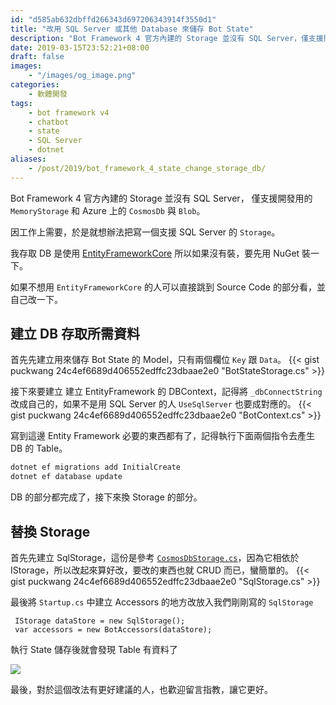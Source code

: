 ```yaml
---
id: "d585ab632dbffd266343d697206343914f3550d1"
title: "改用 SQL Server 或其他 Database 來儲存 Bot State"
description: "Bot Framework 4 官方內建的 Storage 並沒有 SQL Server，僅支援開發用的 MemoryStorage 和 Azure 上的 CosmosDb 與 Blob。"
date: 2019-03-15T23:52:21+08:00
draft: false
images:
    - "/images/og_image.png"
categories:
    - 軟體開發
tags:
    - bot framework v4
    - chatbot
    - state
    - SQL Server
    - dotnet
aliases:
    - /post/2019/bot_framework_4_state_change_storage_db/
---
```


Bot Framework 4 官方內建的 Storage 並沒有 SQL Server，
僅支援開發用的 `MemoryStorage` 和 Azure 上的 `CosmosDb` 與 `Blob`。

因工作上需要，於是就想辦法把寫一個支援 SQL Server 的 `Storage`。

<!--more-->

我存取 DB 是使用 [EntityFrameworkCore](https://www.nuget.org/packages/Microsoft.EntityFrameworkCore) 所以如果沒有裝，要先用 NuGet 裝一下。

如果不想用 `EntityFrameworkCore` 的人可以直接跳到 Source Code 的部分看，並自己改一下。

## 建立 DB 存取所需資料
首先先建立用來儲存 Bot State 的 Model，只有兩個欄位 `Key` 跟 `Data`。
{{< gist puckwang 24c4ef6689d406552edffc23dbaae2e0 "BotStateStorage.cs" >}}

接下來要建立 建立 EntityFramework 的 DBContext，記得將 `_dbConnectString` 改成自己的，如果不是用 SQL Server 的人 `UseSqlServer` 也要成對應的。
{{< gist puckwang 24c4ef6689d406552edffc23dbaae2e0 "BotContext.cs" >}}

寫到這邊 Entity Framework 必要的東西都有了，記得執行下面兩個指令去產生 DB 的 Table。
```bash
dotnet ef migrations add InitialCreate
dotnet ef database update
```

DB 的部分都完成了，接下來換 Storage 的部分。

## 替換 Storage

首先先建立 SqlStorage，這份是參考 [`CosmosDbStorage.cs`](https://github.com/Microsoft/botbuilder-dotnet/blob/master/libraries/Microsoft.Bot.Builder.Azure/CosmosDbStorage.cs)，因為它相依於 IStorage，所以改起來算好改，要改的東西也就 CRUD 而已，蠻簡單的。
{{< gist puckwang 24c4ef6689d406552edffc23dbaae2e0 "SqlStorage.cs" >}}

最後將 `Startup.cs` 中建立 Accessors 的地方改放入我們剛剛寫的 `SqlStorage` 

```
 IStorage dataStore = new SqlStorage();
 var accessors = new BotAccessors(dataStore);
``` 

執行 State 儲存後就會發現 Table 有資料了

![](https://i.imgur.com/DcRT2uH.png)

最後，對於這個改法有更好建議的人，也歡迎留言指教，讓它更好。
